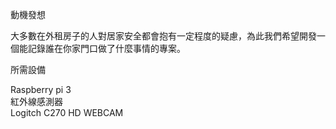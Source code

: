 動機發想

大多數在外租房子的人對居家安全都會抱有一定程度的疑慮，為此我們希望開發一個能記錄誰在你家門口做了什麼事情的專案。

所需設備

Raspberry pi 3  
紅外線感測器  
Logitch C270 HD WEBCAM
